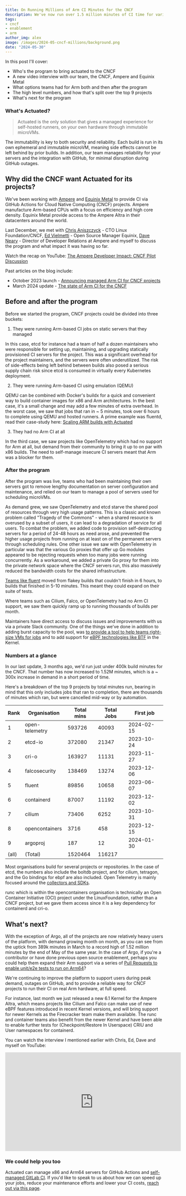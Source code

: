 ```yaml
---
title: On Running Millions of Arm CI Minutes for the CNCF
description: We've now run over 1.5 million minutes of CI time for various CNCF projects on Ampere hardware. Here's what we've learned.
tags:
- cncf
- enablement
- arm
author_img: alex
image: /images/2024-05-cncf-millions/background.png
date: "2024-05-30"
---
```


In this post I'll cover:

* Who's the program to bring actuated to the CNCF
* A new video interview with our team, the CNCF, Ampere and Equinix Metal
* What options teams had for Arm both and then after the program
* The high level numbers, and how that's split over the top 9 projects
* What's next for the program

### What's Actuated?

> Actuated is the only solution that gives a managed experience for self-hosted runners, on your own hardware through immutable microVMs.

The immutability is key to both security and reliability. Each build is run in its own ephemeral and immutable microVM, meaning side effects cannot be left behind by prior builds. In addition, our team manages reliability for your servers and the integration with GitHub, for minimal disruption during GitHub outages.

## Why did the CNCF want Actuated for its projects? 

We've been working with [Ampere](https://amperecomputing.com/) and [Equinix Metal](https://deploy.equinix.com/) to provide CI via GitHub Actions for Cloud Native Computing (CNCF) projects. Ampere manufacture Arm-based CPUs with a focus on efficiency and high core density. Equinix Metal provide access to the Ampere Altra in their datacenters around the world.

Last December, we met with [Chris Aniszczyck](https://www.linkedin.com/in/caniszczyk/) - CTO Linux Foundation/CNCF, [Ed Vielmetti](https://www.linkedin.com/in/edwardvielmetti/) - Open Source Manager Equinix, [Dave Neary](https://www.linkedin.com/in/dneary/) - Director of Developer Relations at Ampere and myself to discuss the program and what impact it was having so far.

Watch the recap on YouTube: [The Ampere Developer Impact: CNCF Pilot Discussion](https://www.youtube.com/watch?v=sv3jtSvW9gk)

Past articles on the blog include:

* October 2023 launch - [Announcing managed Arm CI for CNCF projects](/blog/arm-ci-cncf-ampere)
* March 2024 update - [The state of Arm CI for the CNCF](/blog/cncf-arm-march-update)

## Before and after the program

Before we started the program, CNCF projects could be divided into three buckets:

1. They were running Arm-based CI jobs on static servers that they managed

In this case, etcd for instance had a team of half a dozen maintainers who were responsible for setting up, maintaining, and upgrading statically provisioned CI servers for the project. This was a significant overhead for the project maintainers, and the servers were often underutilized. The risk of side-effects being left behind between builds also posed a serious supply chain risk since etcd is consumed in virtually every Kubernetes deployment.

2. They were running Arm-based CI using emulation (QEMU)

QEMU can be combined with Docker's buildx for a quick and convenient way to build container images for x86 and Arm architectures. In the best case, it's a small change and may add a few minutes of extra overhead. In the worst case, we saw that jobs that ran in ~ 5 minutes, took over 6 hours to complete using QEMU and hosted runners. A prime example was fluentd, read their case-study here: [Scaling ARM builds with Actuated](https://calyptia.com/blog/scaling-builds-with-actuated)

3. They had no Arm CI at all

In the third case, we saw projects like OpenTelemetry which had no support for Arm at all, but demand from their community to bring it up to on par with x86 builds. The need to self-manage insecure CI servers meant that Arm was a blocker for them.

### After the program

After the program was live, teams who had been maintaining their own servers got to remove lengthy documentation on server configuration and maintenance, and relied on our team to manage a pool of servers used for scheduling microVMs.

As demand grew, we saw OpenTelemetry and etcd starve the shared pool of resources through very high usage patterns. This is a classic and known problem called "Tragedy of the Commons" - when a shared resource is overused by a subset of users, it can lead to a degradation of service for all users. To combat the problem, we added code to provision self-destructing servers for a period of 24-48 hours as need arose, and prevented the higher usage projects from running on at least on of the permanent servers through scheduling rules. One other issue we saw with OpenTelemetry in particular was that the various Go proxies that offer up Go modules appeared to be rejecting requests when too many jobs were running concurrently. As a workaround, we added a private Go proxy for them into the private network space where the CNCF servers run, this also massively reduced the bandwidth costs for the shared infrastructure.

[Teams like fluent](https://calyptia.com/blog/scaling-builds-with-actuated) moved from flakey builds that couldn't finish in 6 hours, to builds that finished in 5-10 minutes. This meant they could expand on their suite of tests.

Where teams such as Cilium, Falco, or OpenTelemetry had no Arm CI support, we saw them quickly ramp up to running thousands of builds per month.

Maintainers have direct access to discuss issues and improvements with us via a private Slack community. One of the things we've done in addition to adding burst capacity to the pool, was [to provide a tool to help teams right-size VMs for jobs](/blog/right-sizing-vms-github-actions) and to add support for [eBPF technologies like BTF](/blog/custom-sizes-bpf-kvm) in the Kernel.

### Numbers at a glance

In our last update, 3 months ago, we'd run just under 400k build minutes for the CNCF. That number has now increased to 1.52M minutes, which is a ~ 300x increase in demand in a short period of time.

Here's a breakdown of the top 9 projects by total minutes run, bearing in mind that this only includes jobs that ran to completion, there are thousands of minutes which ran, but were cancelled mid-way or by automation.

Rank | Organisation   | Total mins   | Total Jobs | First job
-----|----------------|--------------|------------|-----------
1    | open-telemetry |       593726 |      40093 | 2024-02-15
2    | etcd-io        |       372080 |      21347 | 2023-10-24
3    | cri-o          |       163927 |      11131 | 2023-11-27
4    | falcosecurity  |       138469 |      13274 | 2023-12-06
5    | fluent         |        89856 |      10658 | 2023-06-07
6    | containerd     |        87007 |      11192 | 2023-12-02
7    | cilium         |        73406 |       6252 | 2023-10-31
8    | opencontainers |         3716 |        458 | 2023-12-15
9    | argoproj       |          187 |         12 | 2024-01-30
(all) | (Total)       |      1520464 |     116217 |

Most organisations build for several projects or repositories. In the case of etcd, the numbers also include the boltdb project, and for cilium, tetragon, and the Go bindings for ebpf are also included. Open Telemetry is mainly focused around the [collectors and SDKs](https://github.com/open-telemetry/opentelemetry-collector-contrib).

runc which is within the opencontainers organisation is technically an Open Container Initiative (OCI) project under the LinuxFoundation, rather than a CNCF project, but we gave them access since it is a key dependency for containerd and cri-o.

## What's next?

With the exception of Argo, all of the projects are now relatively heavy users of the platform, with demand growing month on month, as you can see from the uptick from 389k minutes in March to a record high of 1.52 million minutes by the end of May of the same year. In the case of Argo, if you're a contributor or have done previous open source enablement, perhaps you could help them expand their Arm support via a series of [Pull Requests to enable unit/e2e tests to run on Arm64](https://github.com/argoproj/argo-cd/issues/9012)?

We're continuing to improve the platform to support users during peak demand, outages on GitHub, and to provide a reliable way for CNCF projects to run their CI on real Arm hardware, at full speed.

For instance, last month we just released a new 6.1 Kernel for the Ampere Altra, which means projects like Cilium and Falco can make use of new eBPF features introduced in recent Kernel versions, and will bring support for newer Kernels as the Firecracker team make them available. The runc and container teams also benefit from the newer Kernel and have been able to enable further tests for (Checkpoint/Restore In Userspace) CRIU and User namespaces for containerd.

You can watch the interview I mentioned earlier with Chris, Ed, Dave and myself on YouTube:

<iframe width="560" height="315" src="https://www.youtube.com/embed/sv3jtSvW9gk?si=2PVUFCx_QUt65v5-" title="YouTube video player" frameborder="0" allow="accelerometer; autoplay; clipboard-write; encrypted-media; gyroscope; picture-in-picture; web-share" referrerpolicy="strict-origin-when-cross-origin" allowfullscreen></iframe>

### We could help you too

Actuated can manage x86 and Arm64 servers for GitHub Actions and [self-managed GitLab CI](/blog/secure-microvm-ci-gitlab). If you'd like to speak to us about how we can speed up your jobs, reduce your maintenance efforts and lower your CI costs, [reach out via this page](https://actuated.dev/pricing/).
